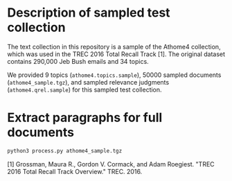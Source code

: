 # Description of sampled test collection
The text collection in this repository is a sample of the Athome4 collection,
which was used in the TREC 2016 Total Recall Track [1]. The original dataset
contains 290,000 Jeb Bush emails and 34 topics. 

We provided 9 topics (`athome4.topics.sample`), 50000 sampled documents 
(`athome4_sample.tgz`), and sampled relevance judgments (`athome4.qrel.sample`) for this sampled test collection.

# Extract paragraphs for full documents
```bash
python3 process.py athome4_sample.tgz
```

[1] Grossman, Maura R., Gordon V. Cormack, and Adam Roegiest. "TREC 2016 Total Recall Track Overview." TREC. 2016.
